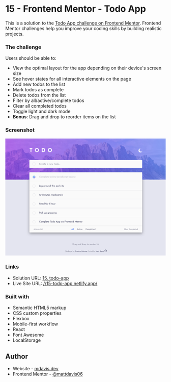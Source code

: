 # 15 - Frontend Mentor - Todo App

This is a solution to the [Todo App challenge on Frontend Mentor](https://www.frontendmentor.io/challenges/todo-app-Su1_KokOW). Frontend Mentor challenges help you improve your coding skills by building realistic projects.

### The challenge

Users should be able to:

- View the optimal layout for the app depending on their device's screen size
- See hover states for all interactive elements on the page
- Add new todos to the list
- Mark todos as complete
- Delete todos from the list
- Filter by all/active/complete todos
- Clear all completed todos
- Toggle light and dark mode
- **Bonus**: Drag and drop to reorder items on the list

### Screenshot

![](./screenshot.jpg)

### Links

- Solution URL: [15. todo-app](https://github.com/mattdavis06/Frontend-Mentor-Projects/tree/main/15.%20todo-app)
- Live Site URL: [//15-todo-app.netlify.app/](https://15-todo-app.netlify.app/)

### Built with

- Semantic HTML5 markup
- CSS custom properties
- Flexbox
- Mobile-first workflow
- React
- Font Awesome
- LocalStorage

## Author

- Website - [mdavis.dev](https://www.mdavis.dev)
- Frontend Mentor - [@mattdavis06](https://www.frontendmentor.io/profile/mattdavis06)
